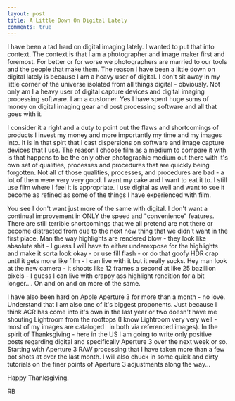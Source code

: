 ```yaml
---
layout: post
title: A Little Down On Digital Lately
comments: true
---
```

I have been a tad hard on digital imaging lately. I wanted to put that into context. The context is that I am a photographer and image maker first and foremost. For better or for worse we photographers are married to our tools and the people that make them. The reason I have been a little down on digital lately is because I am a heavy user of digital. I don't sit away in my little corner of the universe isolated from all things digital - obviously. Not only am I a heavy user of digital capture devices and digital imaging processing software. I am a customer. Yes I have spent huge sums of money on digital imaging gear and post processing software and all that goes with it.

I consider it a right and a duty to point out the flaws and shortcomings of products I invest my money and more importantly my time and my images into. It is in that spirt that I cast dispersions on software and image capture devices that I use. The reason I choose film as a medium to compare it with is that happens to be the only other photographic medium out there with it's own set of qualities, processes and procedures that are quickly being forgotten. Not all of those qualities, processes, and procedures are bad - a lot of them were very very good. I want my cake and I want to eat it to. I still use film where I feel it is appropriate. I use digital as well and want to see it become as refined as some of the things I have experienced with film.

You see I don't want just more of the same with digital. I don't want a continual improvement in ONLY the speed and "convenience" features. There are still terrible shortcomings that we all pretend are not there or become distracted from due to the next new thing that we didn't want in the first place. Man the way highlights are rendered blow - they look like absolute shit - I guess I will have to either underexpose for the highlights and make it sorta look okay - or use fill flash - or do that goofy HDR crap until it gets more like film - I can live with it but it really sucks. Hey man look at the new camera - it shoots like 12 frames a second at like 25 bazillion pixels - I guess I can live with crappy ass highlight rendition for a bit longer.... On and on and on more of the same.

I have also been hard on Apple Aperture 3 for more than a month - no love. Understand that I am also one of it's biggest proponents. Just because I think ACR has come into it's own in the last year or two doesn't have me shouting Lightroom from the rooftops (I know Lightroom very very well - most of my images are cataloged   in both via referenced images). In the spirit of Thanksgiving - here in the US I am going to write only positive posts regarding digital and specifically Aperture 3 over the next week or so. Starting with Aperture 3 RAW processing that I have taken more than a few pot shots at over the last month. I will also chuck in some quick and dirty tutorials on the finer points of Aperture 3 adjustments along the way...

Happy Thanksgiving.

RB